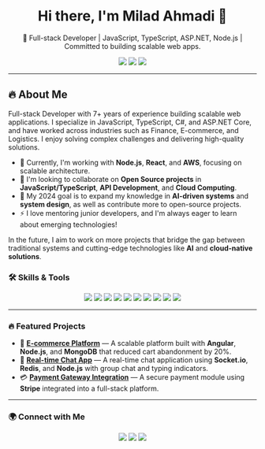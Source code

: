 
<h1 align="center">Hi there, I'm Milad Ahmadi 👋</h1>

<p align="center">
  🚀 Full-stack Developer | JavaScript, TypeScript, ASP.NET, Node.js | Committed to building scalable web apps.
</p>

<p align="center">
  <a href="https://github.com/milad-ahmd"><img src="https://img.shields.io/github/followers/milad-ahmd?label=Follow%20Me&style=social"></a>
  <a href="https://www.linkedin.com/in/milad-ahmadi"><img src="https://img.shields.io/badge/-LinkedIn-blue?style=social&logo=linkedin"></a>
  <a href="mailto:miladahmadi803@gmail.com"><img src="https://img.shields.io/badge/-Email-red?style=social&logo=gmail"></a>
</p>

---

## 🔥 About Me

Full-stack Developer with 7+ years of experience building scalable web applications. I specialize in JavaScript, TypeScript, C#, and ASP.NET Core, and have worked across industries such as Finance, E-commerce, and Logistics. I enjoy solving complex challenges and delivering high-quality solutions.

- 🌱 Currently, I'm working with **Node.js**, **React**, and **AWS**, focusing on scalable architecture.
- 👯 I'm looking to collaborate on **Open Source projects** in **JavaScript/TypeScript**, **API Development**, and **Cloud Computing**.
- 🎯 My 2024 goal is to expand my knowledge in **AI-driven systems** and **system design**, as well as contribute more to open-source projects.
- ⚡ I love mentoring junior developers, and I'm always eager to learn about emerging technologies!

In the future, I aim to work on more projects that bridge the gap between traditional systems and cutting-edge technologies like **AI** and **cloud-native solutions**.

### 🛠️ Skills & Tools

<p align="center">
  <img src="https://img.shields.io/badge/-JavaScript-F7DF1E?style=for-the-badge&logo=javascript&logoColor=black" />
  <img src="https://img.shields.io/badge/-TypeScript-007ACC?style=for-the-badge&logo=typescript&logoColor=white" />
  <img src="https://img.shields.io/badge/-Node.js-339933?style=for-the-badge&logo=node.js&logoColor=white" />
  <img src="https://img.shields.io/badge/-React-61DAFB?style=for-the-badge&logo=react&logoColor=black" />
  <img src="https://img.shields.io/badge/-ASP.NET_Core-512BD4?style=for-the-badge&logo=dotnet&logoColor=white" />
  <img src="https://img.shields.io/badge/-AWS-232F3E?style=for-the-badge&logo=amazon-aws&logoColor=white" />
  <img src="https://img.shields.io/badge/-Docker-2496ED?style=for-the-badge&logo=docker&logoColor=white" />
  <img src="https://img.shields.io/badge/-Kubernetes-326CE5?style=for-the-badge&logo=kubernetes&logoColor=white" />
  <img src="https://img.shields.io/badge/-MongoDB-47A248?style=for-the-badge&logo=mongodb&logoColor=white" />
  <img src="https://img.shields.io/badge/-PostgreSQL-336791?style=for-the-badge&logo=postgresql&logoColor=white" />
</p>

---



### 🔥 Featured Projects

- 🚀 [**E-commerce Platform**](https://github.com/milad-ahmd/ecommerce-platform) — A scalable platform built with **Angular**, **Node.js**, and **MongoDB** that reduced cart abandonment by 20%.
- 💬 [**Real-time Chat App**](https://github.com/milad-ahmd/realtime-chat-app) — A real-time chat application using **Socket.io**, **Redis**, and **Node.js** with group chat and typing indicators.
- 💳 [**Payment Gateway Integration**](https://github.com/milad-ahmd/payment-gateway) — A secure payment module using **Stripe** integrated into a full-stack platform.

---



### 🌍 Connect with Me

<p align="center">
  <a href="https://github.com/milad-ahmd"><img src="https://img.shields.io/badge/-GitHub-181717?style=for-the-badge&logo=github&logoColor=white"></a>
  <a href="https://www.linkedin.com/in/milad-ahmadi"><img src="https://img.shields.io/badge/-LinkedIn-0077B5?style=for-the-badge&logo=linkedin&logoColor=white"></a>
  <a href="mailto:miladahmadi803@gmail.com"><img src="https://img.shields.io/badge/-Email-D14836?style=for-the-badge&logo=gmail&logoColor=white"></a>
</p>

